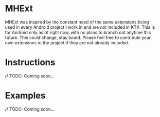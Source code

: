 # MHExt
MHExt was inspired by the constant need of the same extensions being used in every Android project I work in and are not included in KTX. This is for Android only as of right now, with no plans to branch out anytime this future. This could change, stay tuned. Please feel free to contribute your own extensions to the project if they are not already included. 

# Instructions
// TODO: Coming soon...

# Examples
// TODO: Coming soon...
